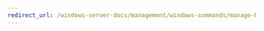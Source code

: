 ```yaml
---
redirect_url: /windows-server-docs/management/windows-commands/manage-bde-changepassword.md
---
```

